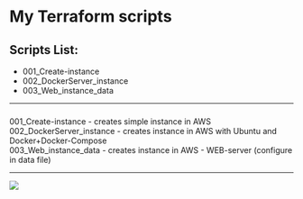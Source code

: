# My Terraform scripts
## Scripts List:
* 001_Create-instance
* 002_DockerServer_instance
* 003_Web_instance_data
***
### 
001_Create-instance - creates simple instance in AWS </br>
002_DockerServer_instance - creates instance in AWS with Ubuntu and Docker+Docker-Compose </br>
003_Web_instance_data - creates instance in AWS - WEB-server (configure in data file) </br>

***
<img src="https://github.com/vyashin-devops/Terraform/Terraform Apply 001_Create-instance/badge.svg?branch=main">
